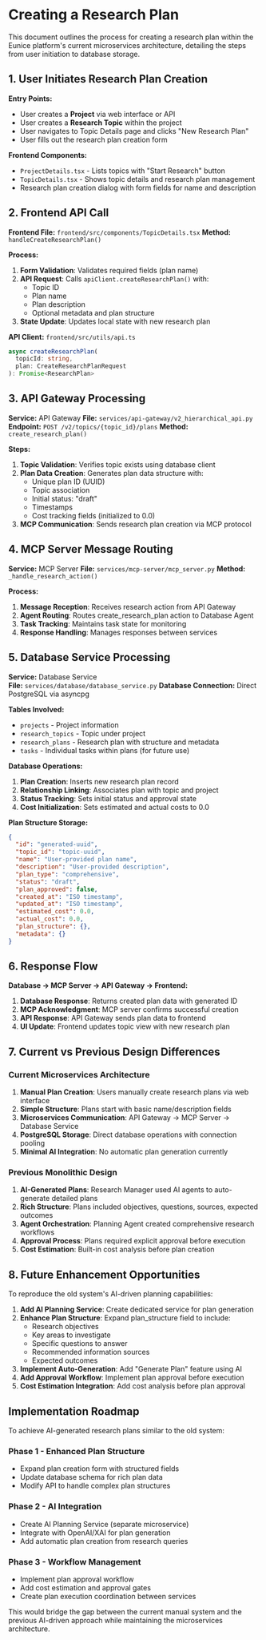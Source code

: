 # Creating a Research Plan

This document outlines the process for creating a research plan within the Eunice platform's current microservices architecture, detailing the steps from user initiation to database storage.

## 1. User Initiates Research Plan Creation

**Entry Points:**

- User creates a **Project** via web interface or API
- User creates a **Research Topic** within the project  
- User navigates to Topic Details page and clicks "New Research Plan"
- User fills out the research plan creation form

**Frontend Components:**

- `ProjectDetails.tsx` - Lists topics with "Start Research" button
- `TopicDetails.tsx` - Shows topic details and research plan management
- Research plan creation dialog with form fields for name and description

## 2. Frontend API Call

**Frontend File:** `frontend/src/components/TopicDetails.tsx`
**Method:** `handleCreateResearchPlan()`

**Process:**

1. **Form Validation**: Validates required fields (plan name)
2. **API Request**: Calls `apiClient.createResearchPlan()` with:
   - Topic ID
   - Plan name
   - Plan description
   - Optional metadata and plan structure
3. **State Update**: Updates local state with new research plan

**API Client:** `frontend/src/utils/api.ts`

```typescript
async createResearchPlan(
  topicId: string, 
  plan: CreateResearchPlanRequest
): Promise<ResearchPlan>
```

## 3. API Gateway Processing

**Service:** API Gateway
**File:** `services/api-gateway/v2_hierarchical_api.py`
**Endpoint:** `POST /v2/topics/{topic_id}/plans`
**Method:** `create_research_plan()`

**Steps:**

1. **Topic Validation**: Verifies topic exists using database client
2. **Plan Data Creation**: Generates plan data structure with:
   - Unique plan ID (UUID)
   - Topic association
   - Initial status: "draft"
   - Timestamps
   - Cost tracking fields (initialized to 0.0)
3. **MCP Communication**: Sends research plan creation via MCP protocol

## 4. MCP Server Message Routing

**Service:** MCP Server
**File:** `services/mcp-server/mcp_server.py`
**Method:** `_handle_research_action()`

**Process:**

1. **Message Reception**: Receives research action from API Gateway
2. **Agent Routing**: Routes create_research_plan action to Database Agent
3. **Task Tracking**: Maintains task state for monitoring
4. **Response Handling**: Manages responses between services

## 5. Database Service Processing

**Service:** Database Service  
**File:** `services/database/database_service.py`
**Database Connection:** Direct PostgreSQL via asyncpg

**Tables Involved:**

- `projects` - Project information
- `research_topics` - Topic under project  
- `research_plans` - Research plan with structure and metadata
- `tasks` - Individual tasks within plans (for future use)

**Database Operations:**

1. **Plan Creation**: Inserts new research plan record
2. **Relationship Linking**: Associates plan with topic and project
3. **Status Tracking**: Sets initial status and approval state
4. **Cost Initialization**: Sets estimated and actual costs to 0.0

**Plan Structure Storage:**

```json
{
  "id": "generated-uuid",
  "topic_id": "topic-uuid", 
  "name": "User-provided plan name",
  "description": "User-provided description",
  "plan_type": "comprehensive",
  "status": "draft",
  "plan_approved": false,
  "created_at": "ISO timestamp",
  "updated_at": "ISO timestamp", 
  "estimated_cost": 0.0,
  "actual_cost": 0.0,
  "plan_structure": {},
  "metadata": {}
}
```

## 6. Response Flow

**Database → MCP Server → API Gateway → Frontend:**

1. **Database Response**: Returns created plan data with generated ID
2. **MCP Acknowledgment**: MCP server confirms successful creation
3. **API Response**: API Gateway sends plan data to frontend
4. **UI Update**: Frontend updates topic view with new research plan

## 7. Current vs Previous Design Differences

### Current Microservices Architecture

1. **Manual Plan Creation**: Users manually create research plans via web interface
2. **Simple Structure**: Plans start with basic name/description fields
3. **Microservices Communication**: API Gateway → MCP Server → Database Service
4. **PostgreSQL Storage**: Direct database operations with connection pooling
5. **Minimal AI Integration**: No automatic plan generation currently

### Previous Monolithic Design

1. **AI-Generated Plans**: Research Manager used AI agents to auto-generate detailed plans
2. **Rich Structure**: Plans included objectives, questions, sources, expected outcomes
3. **Agent Orchestration**: Planning Agent created comprehensive research workflows
4. **Approval Process**: Plans required explicit approval before execution
5. **Cost Estimation**: Built-in cost analysis before plan creation

## 8. Future Enhancement Opportunities

To reproduce the old system's AI-driven planning capabilities:

1. **Add AI Planning Service**: Create dedicated service for plan generation
2. **Enhance Plan Structure**: Expand plan_structure field to include:
   - Research objectives
   - Key areas to investigate
   - Specific questions to answer
   - Recommended information sources
   - Expected outcomes
3. **Implement Auto-Generation**: Add "Generate Plan" feature using AI
4. **Add Approval Workflow**: Implement plan approval before execution
5. **Cost Estimation Integration**: Add cost analysis before plan approval

## Implementation Roadmap

To achieve AI-generated research plans similar to the old system:

### Phase 1 - Enhanced Plan Structure

- Expand plan creation form with structured fields
- Update database schema for rich plan data
- Modify API to handle complex plan structures

### Phase 2 - AI Integration

- Create AI Planning Service (separate microservice)
- Integrate with OpenAI/XAI for plan generation
- Add automatic plan creation from research queries

### Phase 3 - Workflow Management

- Implement plan approval workflow
- Add cost estimation and approval gates
- Create plan execution coordination between services

This would bridge the gap between the current manual system and the previous AI-driven approach while maintaining the microservices architecture.
